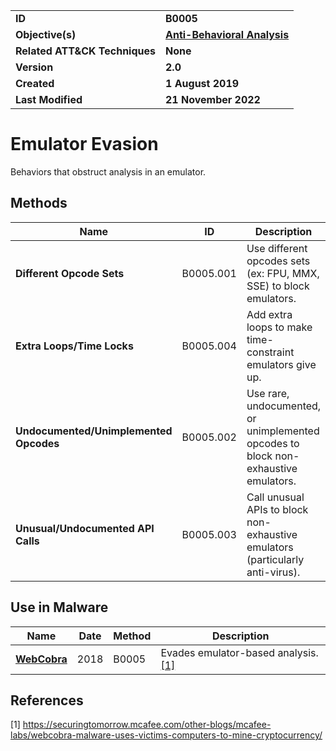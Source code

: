 <table>
<tr>
<td><b>ID</b></td>
<td><b>B0005</b></td>
</tr>
<tr>
<td><b>Objective(s)</b></td>
<td><b><a href="../anti-behavioral-analysis">Anti-Behavioral Analysis</a></b></td>
</tr>
<tr>
<td><b>Related ATT&CK Techniques</b></td>
<td><b>None</b></td>
</tr>
<tr>
<td><b>Version</b></td>
<td><b>2.0</b></td>
</tr>
<tr>
<td><b>Created</b></td>
<td><b>1 August 2019</b></td>
</tr>
<tr>
<td><b>Last Modified</b></td>
<td><b>21 November 2022</b></td>
</tr>
</table>


# Emulator Evasion

Behaviors that obstruct analysis in an emulator.

## Methods

|Name|ID|Description|
|---|---|---|
|**Different Opcode Sets**|B0005.001|Use different opcodes sets (ex: FPU, MMX, SSE) to block emulators.|
|**Extra Loops/Time Locks**|B0005.004|Add extra loops to make time-constraint emulators give up.|
|**Undocumented/Unimplemented Opcodes**|B0005.002|Use rare, undocumented, or unimplemented opcodes to block non-exhaustive emulators.|
|**Unusual/Undocumented API Calls**|B0005.003|Call unusual APIs to block non-exhaustive emulators (particularly anti-virus).|

## Use in Malware

|Name|Date|Method|Description|
|---|---|---|---|
|[**WebCobra**](../xample-malware/webcobra.md)|2018|B0005|Evades emulator-based analysis. [[1]](#1)|

## References

<a name="1">[1]</a> https://securingtomorrow.mcafee.com/other-blogs/mcafee-labs/webcobra-malware-uses-victims-computers-to-mine-cryptocurrency/

